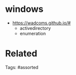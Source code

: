 # windows
- https://wadcoms.github.io/# 
  - activedirectory
  - enumeration

# Related

Tags:
    #assorted
